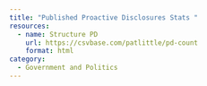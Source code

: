 ```yaml
---
title: "Published Proactive Disclosures Stats "
resources:
  - name: Structure PD
    url: https://csvbase.com/patlittle/pd-count
    format: html
category:
  - Government and Politics
---
```

